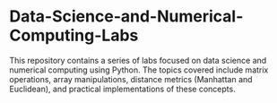 # Data-Science-and-Numerical-Computing-Labs
This repository contains a series of labs focused on data science and numerical computing using Python. The topics covered include matrix operations, array manipulations, distance metrics (Manhattan and Euclidean), and practical implementations of these concepts.
